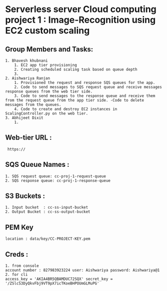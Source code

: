 #  Serverless server Cloud computing project 1 : Image-Recognition using EC2 custom scaling

## Group Members and Tasks:
    1. Bhavesh khubnani
        1. EC2 app tier provisioning
        2. Creating scheduled scaling task based on queue depth
        3.
    2. Aishwariya Ranjan
        1. Provisioned the request and response SQS queues for the app.  
        2. Code to send messages to SQS request queue and receive messages response queues from the web tier side.  
        3. Code to send messages to the response queue and receive them from the request queue from the app tier side. -Code to delete messages from the queues. 
        4. Code to create and destroy EC2 instances in ScalingController.py on the web tier.
    3. Abhijeet Dixit
        1.


## Web-tier URL : 
     https://
## SQS Queue Names : 
    1. SQS request queue: cc-proj-1-request-queue
    2. SQS response queue: cc-proj-1-response-queue
## S3 Buckets : 
    1. Input bucket  : cc-ss-input-bucket
    2. Output Bucket : cc-ss-output-bucket

## PEM Key 
    location : data/key/CC-PROJECT-KEY.pem

## Creds :
    1. from console 
    account number : 827983923224 user: Aishwariya password: Aishwariya@1
    2. for cli 
    access_key = 'AKIA4BR5QBAMDUC72SQX' secret_key = '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'
